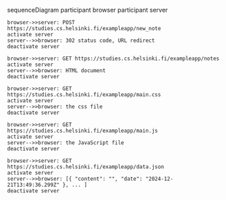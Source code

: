 sequenceDiagram
participant browser
participant server

    browser->>server: POST https://studies.cs.helsinki.fi/exampleapp/new_note
    activate server
    server-->>browser: 302 status code, URL redirect
    deactivate server

    browser->>server: GET https://studies.cs.helsinki.fi/exampleapp/notes
    activate server
    server-->>browser: HTML document
    deactivate server

    browser->>server: GET https://studies.cs.helsinki.fi/exampleapp/main.css
    activate server
    server-->>browser: the css file
    deactivate server

    browser->>server: GET https://studies.cs.helsinki.fi/exampleapp/main.js
    activate server
    server-->>browser: the JavaScript file
    deactivate server

    browser->>server: GET https://studies.cs.helsinki.fi/exampleapp/data.json
    activate server
    server-->>browser: [{ "content": "", "date": "2024-12-21T13:49:36.299Z" }, ... ]
    deactivate server
